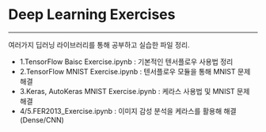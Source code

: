 #  Deep Learning Exercises
---
여러가지 딥러닝 라이브러리를 통해 공부하고 실습한 파일 정리.

- 1.TensorFlow Baisc Exercise.ipynb : 기본적인 텐서플로우 사용법 정리
- 2.TensorFlow MNIST Exercise.ipynb : 텐서플로우 모듈을 통해 MNIST 문제 해결
- 3.Keras, AutoKeras MNIST Exercise.ipynb : 케라스 사용법 및 MNIST 문제 해결
- 4/5.FER2013_Exercise.ipynb : 이미지 감성 분석을 케라스를 활용해 해결 (Dense/CNN)
